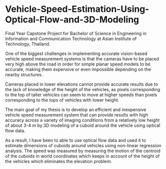 # Vehicle-Speed-Estimation-Using-Optical-Flow-and-3D-Modeling
Final Year Capstone Project for Bachelor of Science in Engineering in Information and Communication Technology at Asian Institute of Technology, Thailand.

One of the biggest challenges in implementing accurate vision-based vehicle speed measurement systems is that the cameras have to be placed very high above the road in order for simple planar speed models to be accurate, making them expensive or even impossible depending on the  nearby structures. 

Cameras placed in lower elevations cannot provide accurate results due to the lack of knowledge of the height of the vehicles, as pixels corresponding to the top of taller vehicles  can seem to move at higher speeds than pixels corresponding to the tops of vehicles with lower height.

The main goal of my thesis is to develop an efficient and inexpensive vehicle speed measurement system that can provide results with high accuracy across a variety of imaging conditions from a relatively low height of about 3-4 m by 3D modeling of a cuboid around the vehicle using optical flow data.

As a result, I have been to able to use optical flow data and used it to estimate dimensions of cuboids around vehicles using non-linear regression analysis. The speed was measured by measuring the motion of the centroid of the cuboids in world coordinates which keeps in account of the height of the vehicles which eliminates the elevation problem.
